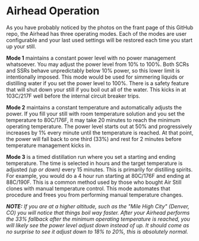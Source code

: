 # Airhead Operation

As you have probably noticed by the photos on the frant page of this GitHub repo, the Airhead has three operating modes. Each of the modes are user configurable and your last used settings will be restored each time you start up your still.

**Mode 1** maintains a constant power level with no power management whatsoever. You may adjust the power level from 10% to 100%. Both SCRs and SSRs behave unpredictably below 10% power, so this lower limit is intentionally imposed. This mode would be used for simmering liquids or distilling water if you set the power level to 100%. There is a safety feature that will shut down your still if you boil out all of the water. This kicks in at 103C/217F well before the internal circuit breaker trips.

**Mode 2** maintains a constant temperature and automatically adjusts the power. If you fill your still with room temperature solution and you set the temperature to 80C/176F, it may take 20 minutes to reach the minimum operating temperature. The power level starts out at 50% and progressively increases by 1% every minute until the temperature is reached. At that point, the power will fall back to one third (33%) and rest for 2 minutes before temperature management kicks in.

**Mode 3** is a timed distillation run where you set a starting and ending temperature. The time is selected in hours and the target temperature is adjusted _(up or down)_ every 15 minutes. This is primarily for distilling spirits. For example, you would do a 4 hour run starting at 80C/176F and ending at 88C/190F. This is a common method used by those who bought Air Still clones with manual temperature control. This mode automates that procedure and frees you from performing manual temperature changes.

_**NOTE:** If you are at a higher altitude, such as the "Mile High City" (Denver, CO) you will notice that things boil way faster. After your Airhead performs the 33% fallback after the minimum operating temperature is reached, you will likely see the power level adjust down instead of up. It should come as no surprise to see it adjust down to 18% to 20%, this is absolutely normal._
